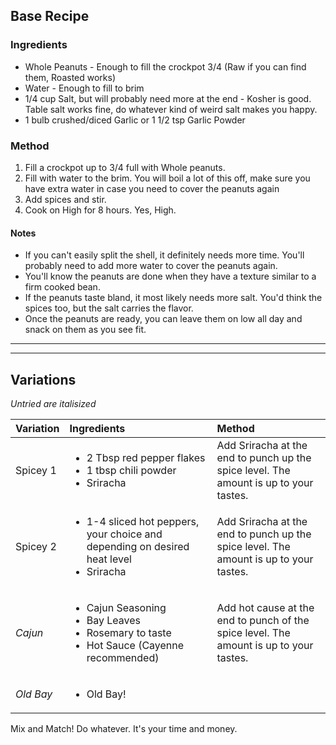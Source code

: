 ## Base Recipe

### Ingredients
- Whole Peanuts - Enough to fill the crockpot 3/4 (Raw if you can find them, Roasted works)
- Water - Enough to fill to brim
- 1/4 cup Salt, but will probably need more at the end - Kosher is good. Table salt works fine, do whatever kind of weird salt makes you happy.
- 1 bulb crushed/diced Garlic or 1 1/2 tsp Garlic Powder

### Method
1. Fill a crockpot up to 3/4 full with Whole peanuts.
2. Fill with water to the brim. You will boil a lot of this off, make sure you have extra water in case you need to cover the peanuts again
3. Add spices and stir.
4. Cook on High for 8 hours. Yes, High.

#### Notes
- If you can't easily split the shell, it definitely needs more time. You'll probably need to add more water to cover the peanuts again.
- You'll know the peanuts are done when they have a texture similar to a firm cooked bean.
- If the peanuts taste bland, it most likely needs more salt. You'd think the spices too, but the salt carries the flavor.
- Once the peanuts are ready, you can leave them on low all day and snack on them as you see fit. 

---  
---

## Variations

*Untried are italisized*

|Variation|Ingredients|Method|
|:-|:-|:-|
|Spicey 1|<ul><li>2 Tbsp red pepper flakes</li><li>1 tbsp chili powder</li><li>Sriracha</li></ul>|Add Sriracha at the end to punch up the spice level. The amount is up to your tastes.|
|Spicey 2|<ul><li>1-4 sliced hot peppers, your choice and depending on desired heat level</li><li>Sriracha</li></ul>|Add Sriracha at the end to punch up the spice level. The amount is up to your tastes.|
|*Cajun*|<ul><li>Cajun Seasoning</li><li>Bay Leaves</li><li>Rosemary to taste</li><li>Hot Sauce (Cayenne recommended)</li></ul>|Add hot cause at the end to punch of the spice level. The amount is up to your tastes.|
|*Old Bay*|<ul><li>Old Bay!</li></ul>||

Mix and Match! Do whatever. It's your time and money.